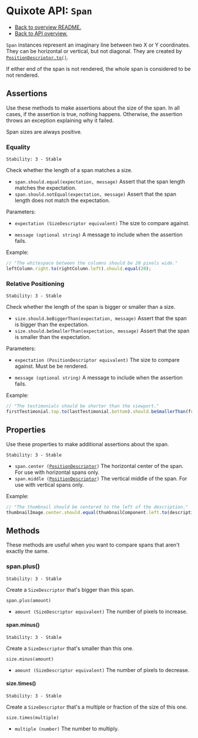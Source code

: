 # Quixote API: `Span`

* [Back to overview README.](../README.md)
* [Back to API overview.](api.md)

`Span` instances represent an imaginary line between two X or Y coordinates. They can be horizontal or vertical, but not diagonal. They are created by [`PositionDescriptor.to()`](PositionDescriptor.md#position-to).

If either end of the span is not rendered, the whole span is considered to be not rendered.


## Assertions

Use these methods to make assertions about the size of the span. In all cases, if the assertion is true, nothing happens. Otherwise, the assertion throws an exception explaining why it failed.

Span sizes are always positive.


### Equality

```
Stability: 3 - Stable
```

Check whether the length of a span matches a size.

* `span.should.equal(expectation, message)` Assert that the span length matches the expectation.
* `span.should.notEqual(expectation, message)` Assert that the span length does not match the expectation.

Parameters:

* `expectation (SizeDescriptor equivalent)` The size to compare against.

* `message (optional string)` A message to include when the assertion fails.

Example:

```javascript
// "The whitespace between the columns should be 20 pixels wide."
leftColumn.right.to(rightColumn.left).should.equal(20);
```


### Relative Positioning

```
Stability: 3 - Stable
```

Check whether the length of the span is bigger or smaller than a size.

* `size.should.beBiggerThan(expectation, message)` Assert that the span is bigger than the expectation.
* `size.should.beSmallerThan(expectation, message)` Assert that the span is smaller than the expectation.

Parameters:

* `expectation (PositionDescriptor equivalent)` The size to compare against. Must be be rendered.

* `message (optional string)` A message to include when the assertion fails.

Example:

```javascript
// "The testimonials should be shorter than the viewport."
firstTestimonial.top.to(lastTestimonial.bottom).should.beSmallerThan(frame.viewport().height);
```


## Properties

Use these properties to make additional assertions about the span.

```
Stability: 3 - Stable
```

* `span.center (`[`PositionDescriptor`](PositionDescriptor.md)`)` The horizontal center of the span. For use with horizontal spans only.
* `span.middle (`[`PositionDescriptor`](PositionDescriptor.md)`)` The vertical middle of the span. For use with vertical spans only.

Example:

```javascript
// "The thumbnail should be centered to the left of the description."
thumbnailImage.center.should.equal(thumbnailComponent.left.to(description.left));
```


## Methods

These methods are useful when you want to compare spans that aren't exactly the same.


### span.plus()

```
Stability: 3 - Stable
```

Create a `SizeDescriptor` that's bigger than this span.

`span.plus(amount)`

* `amount (SizeDescriptor equivalent)` The number of pixels to increase.


#### span.minus()

```
Stability: 3 - Stable
```

Create a `SizeDescriptor` that's smaller than this one.

`size.minus(amount)`

* `amount (SizeDescriptor equivalent)` The number of pixels to decrease.


#### size.times()

```
Stability: 3 - Stable
```

Create a `SizeDescriptor` that's a multiple or fraction of the size of this one.

`size.times(multiple)`

* `multiple (number)` The number to multiply.
